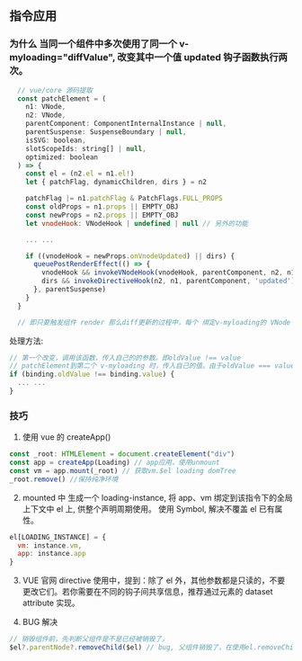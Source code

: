 ## 指令应用

### 为什么 当同一个组件中多次使用了同一个 v-myloading="diffValue", 改变其中一个值 updated 钩子函数执行两次。

```js
  // vue/core 源码提取
  const patchElement = (
    n1: VNode,
    n2: VNode,
    parentComponent: ComponentInternalInstance | null,
    parentSuspense: SuspenseBoundary | null,
    isSVG: boolean,
    slotScopeIds: string[] | null,
    optimized: boolean
  ) => {
    const el = (n2.el = n1.el!)
    let { patchFlag, dynamicChildren, dirs } = n2

    patchFlag |= n1.patchFlag & PatchFlags.FULL_PROPS
    const oldProps = n1.props || EMPTY_OBJ
    const newProps = n2.props || EMPTY_OBJ
    let vnodeHook: VNodeHook | undefined | null // 另外的功能

    ... ...

    if ((vnodeHook = newProps.onVnodeUpdated) || dirs) {
      queuePostRenderEffect(() => {
        vnodeHook && invokeVNodeHook(vnodeHook, parentComponent, n2, n1)
        dirs && invokeDirectiveHook(n2, n1, parentComponent, 'updated')
      }, parentSuspense)
    }
  }

  // 即只要触发组件 render 那么diff更新的过程中，每个 绑定v-myloading的 VNode 都会被patchElement到，只要dirs存在就会执行invokeDirectiveHook。

```

处理方法:

```js
// 第一个改变，调用该函数，传入自己的的参数。即oldValue !== value
// patchElement到第二个 v-myloading 时，传入自己的值。由于oldValue === value。故不做操作。element-plus中也是这样做的。
if (binding.oldValue !== binding.value) {
  ... ...
}
```

### 技巧

1. 使用 vue 的 createApp()

```js
const _root: HTMLElement = document.createElement("div")
const app = createApp(Loading) // app应用，使用unmount
const vm = app.mount(_root) // 获取vm.$el loading domTree
_root.remove() //保持纯净环境
```

2. mounted 中 生成一个 loading-instance, 将 app、vm 绑定到该指令下的全局上下文中 el 上, 供整个声明周期使用。 使用 Symbol, 解决不覆盖 el 已有属性。

```js
el[LOADING_INSTANCE] = {
  vm: instance.vm,
  app: instance.app
}
```

3. VUE 官网 directive 使用中，提到：除了 el 外，其他参数都是只读的，不要更改它们。若你需要在不同的钩子间共享信息，推荐通过元素的 dataset attribute 实现。

4. BUG 解决

```js
// 销毁组件前，先判断父组件是不是已经被销毁了。
$el?.parentNode?.removeChild($el) // bug, 父组件销毁了，在使用el.removeChild会报错，已经销毁过了。
```
